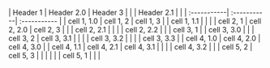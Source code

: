 | Header 1    | Header 2.0  | Header 3     |
|             | Header 2.1  |              |
| :-----------| :-----------| :----------- |
| cell 1, 1.0 | cell 1, 2   | cell 1, 3    |
| cell 1, 1.1 |             |              |
| cell 2, 1   | cell 2, 2.0 | cell 2, 3    |
|             | cell 2, 2.1 |              |
|             | cell 2, 2.2 |              |
| cell 3, 1   |             | cell 3, 3.0  |
|             | cell 3, 2   | cell 3, 3.1  |
|             |             | cell 3, 3.2  |
|             |             | cell 3, 3.3  |
| cell 4, 1.0 | cell 4, 2.0 | cell 4, 3.0  |
| cell 4, 1.1 | cell 4, 2.1 | cell 4, 3.1  |
|             |             | cell 4, 3.2  |
|             | cell 5, 2   | cell 5, 3    |
|             |             |              |
| cell 5, 1   |             |              |